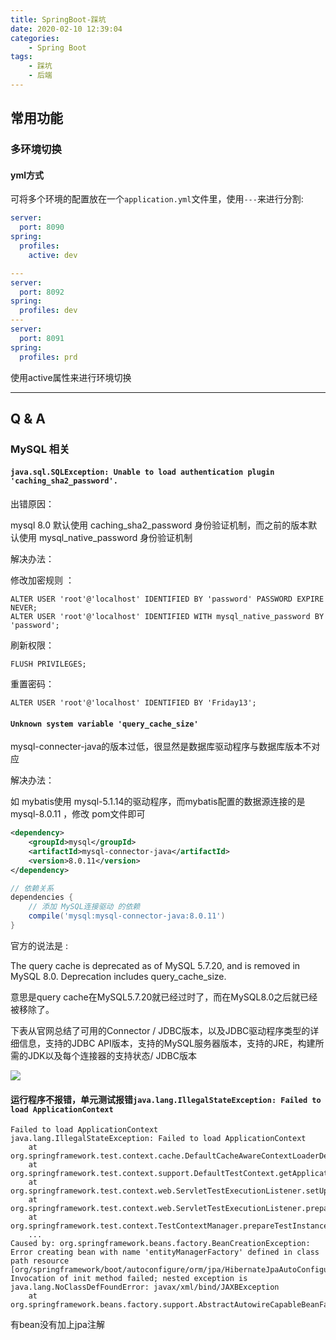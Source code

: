 ```yaml
---
title: SpringBoot-踩坑
date: 2020-02-10 12:39:04
categories:
    - Spring Boot
tags: 
    - 踩坑
    - 后端
---
```


## 常用功能

### 多环境切换

#### yml方式

可将多个环境的配置放在一个`application.yml`文件里，使用`---`来进行分割:

```yml
server:
  port: 8090
spring:
  profiles:
    active: dev

---
server:
  port: 8092
spring:
  profiles: dev
---
server:
  port: 8091
spring:
  profiles: prd

```

使用active属性来进行环境切换

---

## Q & A

### MySQL 相关

#### `java.sql.SQLException: Unable to load authentication plugin 'caching_sha2_password'.`

出错原因：

mysql 8.0 默认使用 caching_sha2_password 身份验证机制，而之前的版本默认使用 mysql_native_password 身份验证机制

解决办法：

修改加密规则 ：
```
ALTER USER 'root'@'localhost' IDENTIFIED BY 'password' PASSWORD EXPIRE NEVER;
ALTER USER 'root'@'localhost' IDENTIFIED WITH mysql_native_password BY 'password';
```

刷新权限：

```
FLUSH PRIVILEGES;
```

重置密码：

```
ALTER USER 'root'@'localhost' IDENTIFIED BY 'Friday13';
```

#### `Unknown system variable 'query_cache_size'`

mysql-connecter-java的版本过低，很显然是数据库驱动程序与数据库版本不对应

解决办法：

如 mybatis使用 mysql-5.1.14的驱动程序，而mybatis配置的数据源连接的是 mysql-8.0.11 ，修改 pom文件即可

```xml
<dependency>
    <groupId>mysql</groupId>
    <artifactId>mysql-connector-java</artifactId>
    <version>8.0.11</version>
</dependency>
```

```gradle
// 依赖关系
dependencies {
	// 添加 MySQL连接驱动 的依赖
	compile('mysql:mysql-connector-java:8.0.11')
}
```

官方的说法是 :

The query cache is deprecated as of MySQL 5.7.20, and is removed in MySQL 8.0. Deprecation includes query_cache_size.

意思是query cache在MySQL5.7.20就已经过时了，而在MySQL8.0之后就已经被移除了。

下表从官网总结了可用的Connector / JDBC版本，以及JDBC驱动程序类型的详细信息，支持的JDBC API版本，支持的MySQL服务器版本，支持的JRE，构建所需的JDK以及每个连接器的支持状态/ JDBC版本

<img src="MySQL-JDK-JRE版本对照表.png"></img>

#### 运行程序不报错，单元测试报错`java.lang.IllegalStateException: Failed to load ApplicationContext`

```
Failed to load ApplicationContext
java.lang.IllegalStateException: Failed to load ApplicationContext
	at org.springframework.test.context.cache.DefaultCacheAwareContextLoaderDelegate.loadContext(DefaultCacheAwareContextLoaderDelegate.java:124)
	at org.springframework.test.context.support.DefaultTestContext.getApplicationContext(DefaultTestContext.java:83)
	at org.springframework.test.context.web.ServletTestExecutionListener.setUpRequestContextIfNecessary(ServletTestExecutionListener.java:189)
	at org.springframework.test.context.web.ServletTestExecutionListener.prepareTestInstance(ServletTestExecutionListener.java:131)
	at org.springframework.test.context.TestContextManager.prepareTestInstance(TestContextManager.java:230)
    ...
Caused by: org.springframework.beans.factory.BeanCreationException: Error creating bean with name 'entityManagerFactory' defined in class path resource [org/springframework/boot/autoconfigure/orm/jpa/HibernateJpaAutoConfiguration.class]: Invocation of init method failed; nested exception is java.lang.NoClassDefFoundError: javax/xml/bind/JAXBException
	at org.springframework.beans.factory.support.AbstractAutowireCapableBeanFactory.initializeBean(AbstractAutowireCapableBeanFactory.java:1628)
```

有bean没有加上jpa注解
